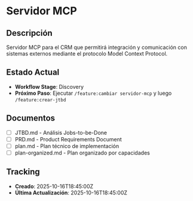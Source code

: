 # Servidor MCP

## Descripción
Servidor MCP para el CRM que permitirá integración y comunicación con sistemas externos mediante el protocolo Model Context Protocol.

## Estado Actual
- **Workflow Stage**: Discovery
- **Próximo Paso**: Ejecutar `/feature:cambiar servidor-mcp` y luego `/feature:crear-jtbd`

## Documentos
- [ ] JTBD.md - Análisis Jobs-to-be-Done
- [ ] PRD.md - Product Requirements Document
- [ ] plan.md - Plan técnico de implementación
- [ ] plan-organized.md - Plan organizado por capacidades

## Tracking
- **Creado**: 2025-10-16T18:45:00Z
- **Última Actualización**: 2025-10-16T18:45:00Z

